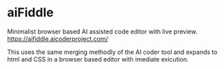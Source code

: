 # aiFiddle
Minimalist browser based AI assisted code editor with live preview.
https://aifiddle.aicoderproject.com/

This uses the same merging methodly of the AI coder tool and expands to html and CSS in a browser based editor with imediate exicution. 
